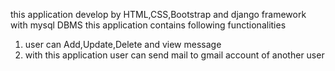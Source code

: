 this application develop by HTML,CSS,Bootstrap and django framework with mysql DBMS
this application contains following functionalities 
1) user can Add,Update,Delete and view message
2) with this application user can send mail to gmail account of another user

